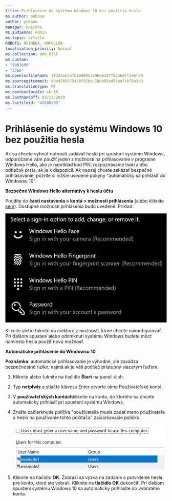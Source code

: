 ```yaml
---
title: Prihlásenie do systému Windows 10 bez použitia hesla
ms.author: pebaum
author: pebaum
manager: mnirkhe
ms.audience: Admin
ms.topic: article
ROBOTS: NOINDEX, NOFOLLOW
localization_priority: Normal
ms.collection: Adm_O365
ms.custom:
- "9001690"
- "3766"
ms.openlocfilehash: 1f325eb7afb1e88457296e8187f8ba6dff2ebfe0
ms.sourcegitcommit: 00e4266575438f55bdc18db05ed54aafcb75a3c9
ms.translationtype: MT
ms.contentlocale: sk-SK
ms.lasthandoff: 03/11/2020
ms.locfileid: "42588295"
---
```

# <a name="sign-in-to-windows-10-without-using-a-password"></a>Prihlásenie do systému Windows 10 bez použitia hesla

Ak sa chcete vyhnúť nutnosti zadávať heslo pri spustení systému Windows, odporúčame vám použiť jeden z možností na prihlasovanie v programe Windows Hello, ako je napríklad kód PIN, rozpoznávanie tvárí alebo odtlačok prsta, ak je k dispozícii. Ak naozaj chcete zakázať bezpečné prihlasovanie, pozrite si nižšie uvedené pokyny "automaticky sa prihlásiť do Windowsu 10".

**Bezpečné Windows Hello alternatívy k heslu účtu**

Prejdite do **časti nastavenia > kontá > možnosti prihlásenia** (alebo kliknite [sem](ms-settings:signinoptions?activationSource=GetHelp)). Dostupné možnosti prihlásenia budú uvedené. Príklad:

![Možnosti prihlásenia.](media/sign-in-options.png)

Kliknite alebo ťuknite na niektorú z možností, ktoré chcete nakonfigurovať. Pri ďalšom spustení alebo odomknutí systému Windows budete môcť namiesto hesla použiť novú možnosť. 

**Automatické prihlásenie do Windowsu 10**

**Poznámka**: automatické prihlasovanie je výhodné, ale zavádza bezpečnostné riziko, najmä ak je váš počítač prístupný viacerým ľuďom. 

1. Kliknite alebo ťuknite na tlačidlo **Štart** na paneli úloh.

2. Typ **netplwiz** a stlačte klávesu Enter otvorte okno Používateľské kontá.

3. V **používateľských kontách**kliknite na konto, do ktorého sa chcete automaticky prihlásiť pri spustení systému Windows.

4. Zrušte začiarknutie políčka "používatelia musia zadať meno používateľa a heslo na používanie tohto počítača" začiarkavacie políčko.

    ![Používatelia musia zadať užívateľské meno a heslo možnosť.](media/users-must-enter-username.png)

5. Kliknite na tlačidlo **OK**. Zobrazí sa výzva na zadanie a potvrdenie hesla pre konto, ktoré ste vybrali. Kliknite na **tlačidlo OK** dokončiť. Pri ďalšom spustení systému Windows 10 sa automaticky prihlásite do vybratého konta.
